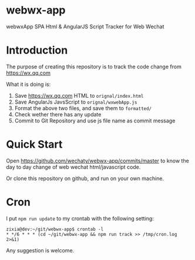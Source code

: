 # webwx-app
webwxApp SPA Html &amp; AngularJS Script Tracker for Web Wechat

# Introduction

The purpose of creating this repository is to track the code change from https://wx.qq.com

What it is doing is:

1. Save https://wx.qq.com HTML to `orignal/index.html`
1. Save AngularJs JavsScript to `orignal/wxwebApp.js`
1. Format the above two files, and save them to `formatted/`
1. Check wether there has any update
1. Commit to Git Repository and use js file name as commit message

# Quick Start

Open https://github.com/wechaty/webwx-app/commits/master to know the day to day change of web wechat html/javascript code.

Or clone this repository on github, and run on your own machine.

# Cron

I put `npm run update` to my crontab with the following setting:

```shell
zixia@dev:~/git/webwx-app$ crontab -l
* */6 * * * (cd ~/git/webwx-app && npm run track >> /tmp/cron.log 2>&1)
```

Any suggestion is welcome.


